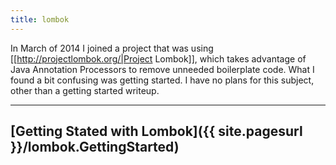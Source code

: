 ```yaml
---
title: lombok
---
```

In March of 2014 I joined a project that was using [[http://projectlombok.org/|Project Lombok]], which takes advantage of Java Annotation Processors to remove unneeded boilerplate code. What I found a bit confusing was getting started. I have no plans for this subject, other than a getting started writeup.

----
## [Getting Stated with Lombok]({{ site.pagesurl }}/lombok.GettingStarted)